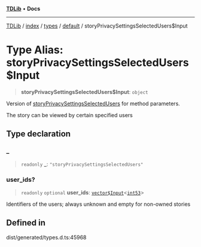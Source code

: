 [**TDLib**](../../../../../../README.md) • **Docs**

***

[TDLib](../../../../../../modules.md) / [index](../../../../../README.md) / [types](../../../README.md) / [default](../README.md) / storyPrivacySettingsSelectedUsers$Input

# Type Alias: storyPrivacySettingsSelectedUsers$Input

> **storyPrivacySettingsSelectedUsers$Input**: `object`

Version of [storyPrivacySettingsSelectedUsers](storyPrivacySettingsSelectedUsers.md) for method parameters.

The story can be viewed by certain specified users

## Type declaration

### \_

> `readonly` **\_**: `"storyPrivacySettingsSelectedUsers"`

### user\_ids?

> `readonly` `optional` **user\_ids**: [`vector$Input`](vector$Input.md)\<[`int53`](int53-1.md)\>

Identifiers of the users; always unknown and empty for non-owned stories

## Defined in

dist/generated/types.d.ts:45968
